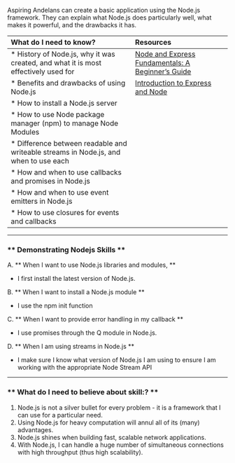 Aspiring Andelans can create a basic application using the Node.js framework. They can explain what Node.js does particularly well, what makes it powerful, and the drawbacks it has.


| What do I need to know?   |      Resources      |
|:-------------|:------------------|
| * History of Node.js, why it was created, and what it is most effectively used for| [Node and Express Fundamentals: A Beginner’s Guide](https://medium.com/@LindaHaviv/the-beginners-guide-understanding-node-js-express-js-fundamentals-e15493462be1) |
| * Benefits and drawbacks of using Node.js|[Introduction to Express and Node](https://developer.mozilla.org/en-US/docs/Learn/Server-side/Express_Nodejs/Introduction)|
| * How to install a Node.js server|  |
| * How to use Node package manager (npm) to manage Node Modules|  |
| * Difference between readable and writeable streams in Node.js, and when to use each|  |
| * How and when to use callbacks and promises in Node.js|  |
| * How and when to use event emitters in Node.js|  |
| * How to use closures for events and callbacks|  |


----------
### ** Demonstrating Nodejs Skills **
A. **  When I want to use Node.js libraries and modules, **
- I first install the latest version of Node.js.

B. **  When I want to install a Node.js module **
- I use the npm init function


C. **  When I want to provide error handling in my callback **
- I use promises through the Q module in Node.js.


D. **  When I am using streams in Node.js **
- I make sure I know what version of Node.js I am using to ensure I am working with the appropriate Node Stream API

----------

### ** What do I need to believe about skill:? **
1. Node.js is not a silver bullet for every problem - it is a framework that I can use for a particular need.
2. Using Node.js for heavy computation will annul all of its (many) advantages.
3. Node.js shines when building fast, scalable network applications.
4. With Node.js, I can handle a huge number of simultaneous connections with high throughput (thus high scalability).




